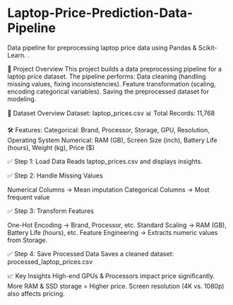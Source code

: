 



# Laptop-Price-Prediction-Data-Pipeline

Data pipeline for preprocessing laptop price data using Pandas &amp; Scikit-Learn.
.

📌 Project Overview
This project builds a data preprocessing pipeline for a laptop price dataset.
The pipeline performs:
Data cleaning (handling missing values, fixing inconsistencies).
Feature transformation (scaling, encoding categorical variables).
Saving the preprocessed dataset for modeling.

📂 Dataset Overview
Dataset: laptop_prices.csv
📊 Total Records: 11,768

🛠 Features:
Categorical: Brand, Processor, Storage, GPU, Resolution, Operating System
Numerical: RAM (GB), Screen Size (inch), Battery Life (hours), Weight (kg), Price ($)



✅ Step 1: Load Data
Reads laptop_prices.csv and displays insights.

✅ Step 2: Handle Missing Values

Numerical Columns → Mean imputation
Categorical Columns → Most frequent value

✅ Step 3: Transform Features

One-Hot Encoding → Brand, Processor, etc.
Standard Scaling → RAM (GB), Battery Life (hours), etc.
Feature Engineering → Extracts numeric values from Storage.

✅ Step 4: Save Processed Data
Saves a cleaned dataset: processed_laptop_prices.csv


📈 Key Insights
High-end GPUs & Processors impact price significantly.
More RAM & SSD storage = Higher price.
Screen resolution (4K vs. 1080p) also affects pricing.







